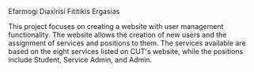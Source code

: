 Efarmogi Diaxirisi Fititikis Ergasias

This project focuses on creating a website with user management functionality. The website allows the creation of new users and the assignment of services and positions to them. The services available are based on the eight services listed on CUT's website, while the positions include Student, Service Admin, and Admin.
